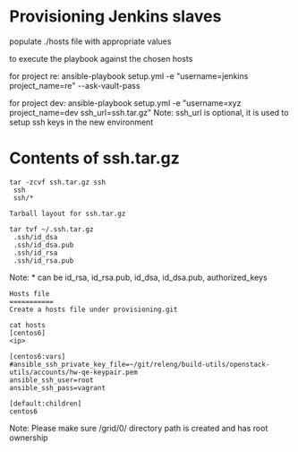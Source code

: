 Provisioning Jenkins slaves
===========================

populate ./hosts file with appropriate values 

to execute the playbook against the chosen hosts

for project re:
ansible-playbook setup.yml -e "username=jenkins project_name=re" --ask-vault-pass

for project dev:
ansible-playbook setup.yml -e "username=xyz project_name=dev ssh_url=ssh.tar.gz"
Note: ssh_url is optional, it is used to setup ssh keys in the new environment

Contents of ssh.tar.gz
==========================
```
tar -zcvf ssh.tar.gz ssh
 ssh
 ssh/*

Tarball layout for ssh.tar.gz

tar tvf ~/.ssh.tar.gz
 .ssh/id_dsa
 .ssh/id_dsa.pub
 .ssh/id_rsa
 .ssh/id_rsa.pub
```
Note: * can be id_rsa, id_rsa.pub, id_dsa, id_dsa.pub, authorized_keys

```
Hosts file
===========
Create a hosts file under provisioning.git

cat hosts
[centos6]
<ip>

[centos6:vars]
#ansible_ssh_private_key_file=~/git/releng/build-utils/openstack-utils/accounts/hw-qe-keypair.pem
ansible_ssh_user=root
ansible_ssh_pass=vagrant

[default:children]
centos6
```

Note: Please make sure /grid/0/ directory path is created and has root ownership
